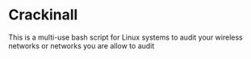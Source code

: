 # Crackinall
This is a multi-use bash script for Linux systems to audit your wireless networks or networks you are allow to audit
